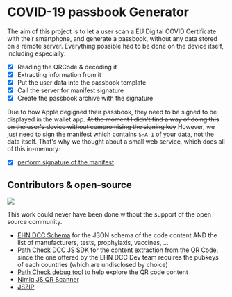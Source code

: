 # COVID-19 passbook Generator

The aim of this project is to let a user scan a EU Digital COVID Certificate with their smartphone, and generate a passbook, without any data stored on a remote server. Everything possible had to be done on the device itself, including especially:

- [x] Reading the QRCode & decoding it
- [x] Extracting information from it
- [x] Put the user data into the passbook template
- [x] Call the server for manifest signature
- [x] Create the passbook archive with the signature

Due to how Apple degigned their passbook, they need to be signed to be displayed in the wallet app. ~~At the moment I didn't find a way of doing this on the user's device without compromising the signing key~~ However, we just need to sign the manifest which contains `SHA-1` of your data, not the data itself. That's why we thought about a small web service, which does all of this in-memory:

- [x] [perform signature of the manifest](https://github.com/clawfire/covid19-passbook-signature)


## Contributors & open-source

[![](https://contrib.rocks/image?repo=clawfire/covid19-passbook-generator)](https://github.com/clawfire/covid19-passbook-generator/graphs/contributors)

This work could never have been done without the support of the open source community.

- [EHN DCC Schema](https://github.com/ehn-dcc-development/ehn-dcc-schema) for the JSON schema of the code content AND the list of manufacturers, tests, prophylaxis, vaccines, ...
- [Path Check DCC JS SDK](https://github.com/Path-Check/dcc-sdk.js) for the content extraction from the QR Code, since the one offered by the EHN DCC Dev team requires the pubkeys of each countries (which are undisclosed by choice)
- [Path Check debug tool](https://github.pathcheck.org/debug.html) to help explore the QR code content
- [Nimiq JS QR Scanner](https://github.com/nimiq/qr-scanner/)
- [JSZIP](https://stuk.github.io/jszip/)
